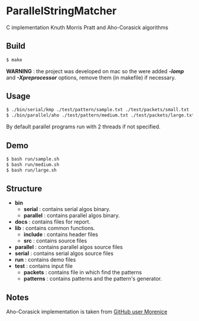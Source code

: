 # ParallelStringMatcher

C implementation Knuth Morris Pratt and Aho-Corasick algorithms

## Build
```sh
$ make
```
**WARNING** : the project was developed on mac so the were added **_-lomp_** and **_-Xpreprocessor_** options, remove them (in makefile) if necessary.

## Usage
```sh
$ ./bin/serial/kmp ./test/pattern/sample.txt ./test/packets/small.txt
$ ./bin/parallel/aho ./test/pattern/medium.txt ./test/packets/large.txt 4
```
By default parallel programs run with 2 threads if not specified.

## Demo
```sh
$ bash run/sample.sh
$ bash run/medium.sh
$ bash run/large.sh
```

## Structure
- **bin**
  - **serial** : contains serial algos binary.
  - **parallel** : contains parallel algos binary.
- **docs** : contains files for report.
- **lib** : contains common functions.
  - **include** : contains header files
  - **src** : contains source files
- **parallel** : contains parallel algos source files 
- **serial** : contains serial algos source files 
- **run** : contains demo files
- **test** : contains input file
  - **packets** : contains file in which find the patterns
  - **patterns** : contains patterns and the pattern's generator.

## Notes
Aho-Corasick implementation is taken from [GitHub user Morenice](https://github.com/morenice/ahocorasick)


